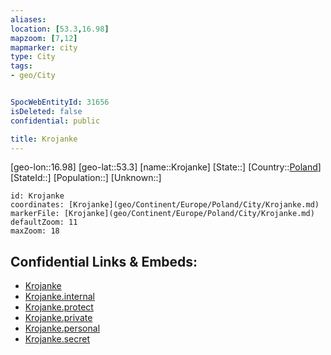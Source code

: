 ```yaml
---
aliases: 
location: [53.3,16.98]
mapzoom: [7,12] 
mapmarker: city 
type: City
tags:
- geo/City


SpocWebEntityId: 31656
isDeleted: false
confidential: public

title: Krojanke
---
```

[geo-lon::16.98]
[geo-lat::53.3]
[name::Krojanke]
[State::]
[Country::[Poland](geo/Continent/Europe/Poland.md)]
[StateId::]
[Population::]
[Unknown::]


```leaflet
id: Krojanke
coordinates: [Krojanke](geo/Continent/Europe/Poland/City/Krojanke.md)
markerFile: [Krojanke](geo/Continent/Europe/Poland/City/Krojanke.md)
defaultZoom: 11 
maxZoom: 18
```


## Confidential Links & Embeds: 
- [Krojanke](../../../../../../_public/geo/Continent/Europe/Poland/City/Krojanke.md) 
- [Krojanke.internal](../../../../../../_internal/geo/Continent/Europe/Poland/City/Krojanke.internal.md) 
- [Krojanke.protect](../../../../../../_protect/geo/Continent/Europe/Poland/City/Krojanke.protect.md) 
- [Krojanke.private](../../../../../../_private/geo/Continent/Europe/Poland/City/Krojanke.private.md) 
- [Krojanke.personal](../../../../../../_personal/geo/Continent/Europe/Poland/City/Krojanke.personal.md) 
- [Krojanke.secret](../../../../../../_secret/geo/Continent/Europe/Poland/City/Krojanke.secret.md) 
